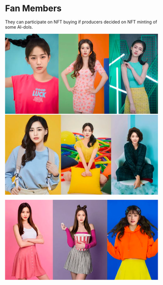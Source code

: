 # Fan Members

They can participate on NFT buying if producers decided on NFT minting of some AI-dols.

![](<../../../../.gitbook/assets/image (3).png>)![](<../../../../.gitbook/assets/image (13).png>)

![](<../../../../.gitbook/assets/image (14).png>)
